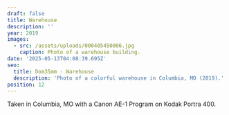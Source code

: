 ```yaml
---
draft: false
title: Warehouse
description: ''
year: 2019
images:
  - src: /assets/uploads/000405450006.jpg
    caption: Photo of a warehouse building.
date: '2025-05-13T04:08:39.695Z'
seo:
  title: Dom35mm - Warehouse
  description: 'Photo of a colorful warehouse in Columbia, MO (2019).'
position: 12
---
```





Taken in Columbia, MO with a Canon AE-1 Program on Kodak Portra 400.
